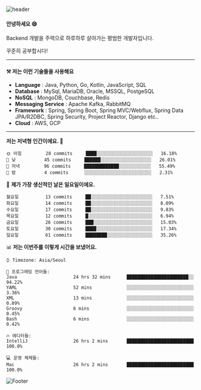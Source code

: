 ![header](https://capsule-render.vercel.app/api?type=waving&color=gradient&height=250&section=header&text=Wondeok%20Kang&fontSize=60&animation=fadeIn&fontAlignY=38&desc=a.k.a.%20Wade%2C%20Deogicorgi%20&descAlignY=61&descAlign=66&descSize=25&customColorList=4)



#### 안녕하세요 😄
Backend 개발을 주력으로 하루하루 살아가는 평범한 개발자입니다.

꾸준히 공부합시다!


<!-- blog : 

[![Velog's GitHub stats](https://velog-readme-stats.vercel.app/api/badge?name=deogicorgi)](https://velog.io/@deogicorgi)  -->

---

#### ⚒️ 저는 이런 기술들을 사용해요

- **Language** : Java, Python, Go, Kotlin, JavaScript, SQL
- **Database** : MySql, MariaDB, Oracle, MSSQL, PostgeSQL
- **NoSQL** : MongoDB, Couchbase, Redis
- **Messaging Service** : Apache Kafka, RabbitMQ
- **Framework** : Spring, Spring Boot, Spring MVC/Webflux, Spring Data JPA/R2DBC, Spring Security, Project Reactor, Django etc..
- **Cloud** : AWS, GCP
---

<!--
[![Solved.ac Profile](http://mazassumnida.wtf/api/v2/generate_badge?boj=deogicorgi)](https://solved.ac/deogicorgi/)
![alt text](https://github.com/[username]/[reponame]/blob/[branch]/image.jpg?raw=true)
--> 

<!--START_SECTION:waka-->
**저는 저녁형 인간이에요. 🦉** 

```text
🌞 아침         28 commits     ████░░░░░░░░░░░░░░░░░░░░░   16.18% 
🌆 낮　         45 commits     ██████░░░░░░░░░░░░░░░░░░░   26.01% 
🌃 저녁         96 commits     █████████████░░░░░░░░░░░░   55.49% 
🌙 밤　         4 commits      ░░░░░░░░░░░░░░░░░░░░░░░░░   2.31%

```
📅 **제가 가장 생산적인 날은 일요일이에요.** 

```text
월요일          13 commits     ██░░░░░░░░░░░░░░░░░░░░░░░   7.51% 
화요일          14 commits     ██░░░░░░░░░░░░░░░░░░░░░░░   8.09% 
수요일          17 commits     ██░░░░░░░░░░░░░░░░░░░░░░░   9.83% 
목요일          12 commits     █░░░░░░░░░░░░░░░░░░░░░░░░   6.94% 
금요일          26 commits     ███░░░░░░░░░░░░░░░░░░░░░░   15.03% 
토요일          30 commits     ████░░░░░░░░░░░░░░░░░░░░░   17.34% 
일요일          61 commits     ████████░░░░░░░░░░░░░░░░░   35.26%

```


📊 **저는 이번주를 이렇게 시간을 보냈어요.** 

```text
⌚︎ Timezone: Asia/Seoul

💬 프로그래밍 언어들: 
Java                     24 hrs 32 mins      ███████████████████████░░   94.22% 
YAML                     52 mins             ░░░░░░░░░░░░░░░░░░░░░░░░░   3.36% 
XML                      13 mins             ░░░░░░░░░░░░░░░░░░░░░░░░░   0.89% 
Groovy                   6 mins              ░░░░░░░░░░░░░░░░░░░░░░░░░   0.45% 
Bash                     6 mins              ░░░░░░░░░░░░░░░░░░░░░░░░░   0.42%

🔥 에디터들: 
IntelliJ                 26 hrs 2 mins       █████████████████████████   100.0%

💻 운영 체제들: 
Mac                      26 hrs 2 mins       █████████████████████████   100.0%

```


<!--END_SECTION:waka-->

![Footer](https://capsule-render.vercel.app/api?type=waving&color=auto&height=200&section=footer&&customColorList=4)
<!--

**deogicorgi/deogicorgi** is a ✨ _special_ ✨ repository because its `README.md` (this file) appears on your GitHub profile.

Here are some ideas to get you started:

- 🔭 I’m currently working on ...
- 🌱 I’m currently learning ...
- 👯 I’m looking to collaborate on ...
- 🤔 I’m looking for help with ...
- 💬 Ask me about ...
- 📫 How to reach me: ...
- 😄 Pronouns: ...
- ⚡ Fun fact: ...
-->
